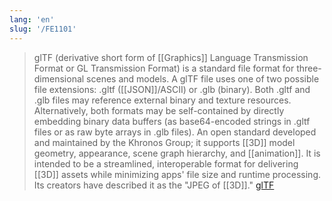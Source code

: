 ```yaml
---
lang: 'en'
slug: '/FE1101'
---
```


> glTF (derivative short form of [[Graphics]] Language Transmission Format or GL Transmission Format) is a standard file format for three-dimensional scenes and models. A glTF file uses one of two possible file extensions: .gltf ([[JSON]]/ASCII) or .glb (binary). Both .gltf and .glb files may reference external binary and texture resources. Alternatively, both formats may be self-contained by directly embedding binary data buffers (as base64-encoded strings in .gltf files or as raw byte arrays in .glb files). An open standard developed and maintained by the Khronos Group; it supports [[3D]] model geometry, appearance, scene graph hierarchy, and [[animation]]. It is intended to be a streamlined, interoperable format for delivering [[3D]] assets while minimizing apps' file size and runtime processing. Its creators have described it as the "JPEG of [[3D]]." [glTF](https://en.wikipedia.org/wiki/GlTF)
